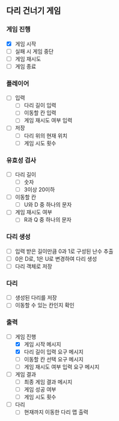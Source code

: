 ## 다리 건너기 게임
### 게임 진행
- [X] 게임 시작
- [ ] 실패 시 게임 중단
- [ ] 게임 재시도
- [ ] 게임 종료

### 플레이어
- [ ] 입력
  - [ ] 다리 길이 입력
  - [ ] 이동할 칸 입력
  - [ ] 게임 재시도 여부 입력
- [ ] 저장
  - [ ] 다리 위의 현재 위치
  - [ ] 게임 시도 횟수

### 유효성 검사
- [ ] 다리 길이
  - [ ] 숫자
  - [ ] 3이상 20이하
- [ ] 이동할 칸
  - [ ] U와 D 중 하나의 문자
- [ ] 게임 재시도 여부
  - [ ] R과 Q 중 하나의 문자

### 다리 생성
- [ ] 입력 받은 길이만큼 0과 1로 구성된 난수 추출
- [ ] 0은 D로, 1은 U로 변경하여 다리 생성
- [ ] 다리 객체로 저장

### 다리
- [ ] 생성된 다리를 저장
- [ ] 이동할 수 있는 칸인지 확인

### 출력
- [ ] 게임 진행
  - [X] 게임 시작 메시지
  - [X] 다리 길이 입력 요구 메시지
  - [ ] 이동할 칸 선택 요구 메시지
  - [ ] 게임 재시도 여부 입력 요구 메시지
- [ ] 게임 결과
  - [ ] 최종 게임 결과 메시지
  - [ ] 게임 성공 여부
  - [ ] 게임 시도 횟수
- [ ] 다리
  - [ ] 현재까지 이동한 다리 맵 출력
